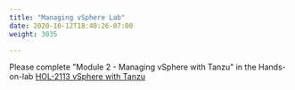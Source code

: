 ```yaml
---
title: "Managing vSphere Lab"
date: 2020-10-12T18:40:26-07:00
weight: 3035

---
```

Please complete "Module 2 - Managing vSphere with Tanzu" in the Hands-on-lab [HOL-2113 vSphere with Tanzu](http://labs.hol.vmware.com/HOL/catalogs/lab/7811)